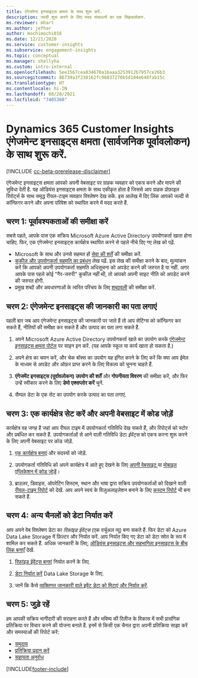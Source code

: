 ```yaml
---
title: एंगेजमेन्ट इनसाइट्स क्षमता के साथ शुरू करें.
description: जल्दी शुरू करने के लिए मदद संसाधनों का एक सिंहावलोकन.
ms.reviewer: mhart
ms.author: jefhar
author: mochimochi016
ms.date: 12/21/2020
ms.service: customer-insights
ms.subservice: engagement-insights
ms.topic: conceptual
ms.manager: shellyha
ms.custom: intro-internal
ms.openlocfilehash: 5ee1567cea834670a16aaa3253912b7957ce26b3
ms.sourcegitcommit: 86739a3f238162fc96837270b5d184e648fab15c
ms.translationtype: HT
ms.contentlocale: hi-IN
ms.lasthandoff: 08/20/2021
ms.locfileid: "7405360"
---
```

# <a name="get-started-with-dynamics-365-customer-insights-engagement-insights-capability-public-preview"></a>Dynamics 365 Customer Insights एंगेजमेन्ट इनसाइट्स क्षमता (सार्वजनिक पूर्वावलोकन) के साथ शुरू करें.

[!INCLUDE [cc-beta-prerelease-disclaimer](includes/cc-beta-prerelease-disclaimer.md)]

एंगेजमेन्ट इनसाइट्स क्षमता आपको अपनी वेबसाइट पर ग्राहक व्यवहार को एकत्र करने और मापने की सुविधा देती है. यह ऑडियंस इनसाइट्स क्षमता के साथ एकीकृत होता है जिससे आप ग्राहक प्रोफ़ाइल रिपोर्ट्स के साथ समृद्ध रीयल-टाइम व्यवहार विश्लेषण देख सकें. इस आलेख में दिए लिंक आपको जल्दी से कॉन्फ़िगर करने और अपना परिवेश को स्थापित करने में मदद करते हैं.

## <a name="step-1-review-prerequisites"></a>चरण 1: पूर्वावश्यकताओं की समीक्षा करें

सबसे पहले, आपके पास एक सक्रिय Microsoft Azure Active Directory उपयोगकर्ता खाता होना चाहिए. फिर, एक एंगेजमेन्ट इनसाइट्स कार्यक्षेत्र स्थापित करने से पहले नीचे दिए गए लेख को पढ़ें.

- Microsoft के साथ और उनसे सहमत हों [सेवा की शर्तें](terms-of-service.md) की समीक्षा करें.  
- [कुकीज़ और उपयोगकर्ता सहमति का प्रबंधन](user-consent-storage.md) लेख पढ़ें. इस लेख की समीक्षा करने के बाद, मूल्यांकन करें कि आपको अपनी उपयोगकर्ता सहमति अधिसूचना को अपडेट करने की जरुरत है या नहीं. अगर आपके पास पहले कोई "गैर-जरुरी" कुकीज़ नहीं थी, तो आपको अपनी साइट नीति को अपडेट करने की जरुरत होगी.
- प्रमुख शब्दों और अवधारणाओं के त्वरित परिचय के लिए [शब्दावली](glossary.md) की समीक्षा करें.

## <a name="step-2-explore-engagement-insights"></a>चरण 2: एंगेजमेन्ट इनसाइट्स की जानकारी का पता लगाएं

पहली बार जब आप एंगेजमेन्ट इनसाइट्स की जानकारी पर जाते हैं तो आप सेटिंग्स को कॉन्फ़िगर कर सकते हैं, नीतियों की समीक्षा कर सकते हैं और उत्पाद का पता लगा सकते हैं.

1. अपने Microsoft Azure Active Directory उपयोगकर्ता खाते का उपयोग करके [एंगेजमेन्ट इनसाइट्स क्षमता पोर्टल](https://pi.dynamics.com) पर साइन इन करें. (यह आपके स्कूल या कार्य खाता हो सकता है.)

1. अपने क्षेत्र का चयन करें, और चेक बॉक्स का उपयोग यह इंगित करने के लिए करें कि क्या आप ईमेल के माध्यम से अपडेट और ऑफ़र प्राप्त करने के लिए विकल्प को चुनना चाहते हैं.

1. **एंगेजमेंट इनसाइट्स (पूर्वावलोकन) उपयोग की शर्तें** और **गोपनीयता विवरण** की समीक्षा करें, और फिर उन्हें स्वीकार करने के लिए **डेमो एक्सप्लोर करें** चुनें.

1. सैम्पल डेटा के एक सेट का उपयोग करके उत्पाद का पता लगाएं.

##  <a name="step-3-set-up-a-workspace-and-add-code-to-your-website"></a>चरण 3: एक कार्यक्षेत्र सेट करें और अपनी वेबसाइट में कोड जोड़ें

कार्यक्षेत्र वह जगह है जहां आप रीयल टाइम में उपयोगकर्ता गतिविधि देख सकते हैं, और रिपोर्ट्स को स्टोर और प्रबंधित कर सकते हैं. उपयोगकर्ताओं से आने वाली गतिविधि डेटा *ईवेंट्स* को एकत्र करना शुरू करने के लिए अपनी वेबसाइट पर कोड जोड़ें.

1. [एक कार्यक्षेत्र बनाएं](create-workspace.md) और सदस्यों को जोड़ें.

1. उपयोगकर्ता गतिविधि को अपने कार्यक्षेत्र में आते हुए देखने के लिए [अपनी वेबसाइट ](instrument-website.md) या [मोबाइल एप्लिकेशन में कोड जोड़ें](developer-resources.md#capture-events-from-mobile-apps)।

1. ब्राउज़र, डिवाइस, ऑपरेटिंग सिस्टम, स्थान और भाषा द्वारा सक्रिय उपयोगकर्ताओं को दिखाने वाली [रीयल-टाइम रिपोर्ट](view-reports.md) को देखें. आप अपने स्वयं के विज़ुअलाइज़ेशन बनाने के लिए [कस्टम रिपोर्ट](custom-reports.md) भी बना सकते हैं.
    
## <a name="step-4-export-data-to-other-channels"></a>चरण 4: अन्य चैनलों को डेटा निर्यात करें

आप अपने वेब विश्लेषण डेटा का *रिफ़ांइड ईवेंट्स* (एक वर्चुअल व्यू) बना सकते हैं. फिर डेटा को Azure Data Lake Storage में फ़िल्टर और निर्यात करें. आप निर्यात किए गए डेटा को डेटा स्रोत के रूप में शामिल कर सकते हैं. अधिक जानकारी के लिए, [ऑडियंस इनसाइट्स और सहभागिता इनसाइट्स के बीच लिंक बनाएँ](integrate-audience-insights-engagement-insights.md) देखें.

1. [रिफ़ांइड ईवेंट्स बनाएं](refined-events.md) निर्यात करनें के लिए.

1. [डेटा निर्यात करें](export-events.md) Data Lake Storage के लिए.

1. जानें कि कैसे [व्यक्तिगत जानकारी वाले इवेंट डेटा को मिटाएं और निर्यात करें](delete-export-personal-data.md).
 
## <a name="step-5-stay-connected"></a>चरण 5: जुड़े रहें

हम आपकी सक्रिय भागीदारी की सराहना करते हैं और भविष्य की रिलीज के विकास में सभी प्रासंगिक प्रतिक्रिया पर विचार करने की योजना बनाते हैं. इनमें से किसी एक चैनल द्वारा अपनी प्रतिक्रिया साझा करें और समस्याओं की रिपोर्ट करें:
- [समुदाय](https://go.microsoft.com/fwlink/?linkid=2141648)
- [प्रतिक्रिया प्रदान करें](https://go.microsoft.com/fwlink/?linkid=2143222)
- [सहायता अनुरोध](https://go.microsoft.com/fwlink/?linkid=2145734) 


[!INCLUDE[footer-include](../includes/footer-banner.md)]
